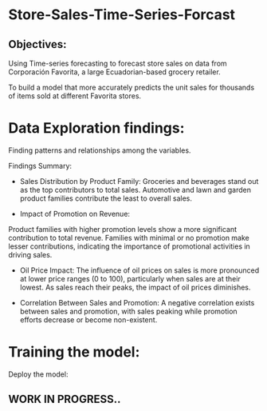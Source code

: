 # Store-Sales-Time-Series-Forcast

## Objectives:

Using Time-series forecasting to forecast store sales on data from Corporación Favorita, a large Ecuadorian-based grocery retailer.

To build a model that more accurately predicts the unit sales for thousands of items sold at different Favorita stores.

# Data Exploration findings:
Finding patterns and relationships among the variables.

Findings Summary:

* Sales Distribution by Product Family:
Groceries and beverages stand out as the top contributors to total sales.
Automotive and lawn and garden product families contribute the least to overall sales.

* Impact of Promotion on Revenue:
  
Product families with higher promotion levels show a more significant contribution to total revenue.
Families with minimal or no promotion make lesser contributions, indicating the importance of promotional activities in driving sales.

* Oil Price Impact:
The influence of oil prices on sales is more pronounced at lower price ranges (0 to 100), particularly when sales are at their lowest.
As sales reach their peaks, the impact of oil prices diminishes.

* Correlation Between Sales and Promotion:
A negative correlation exists between sales and promotion, with sales peaking while promotion efforts decrease or become non-existent.

# Training the model:

Deploy the model:

## WORK IN PROGRESS..

